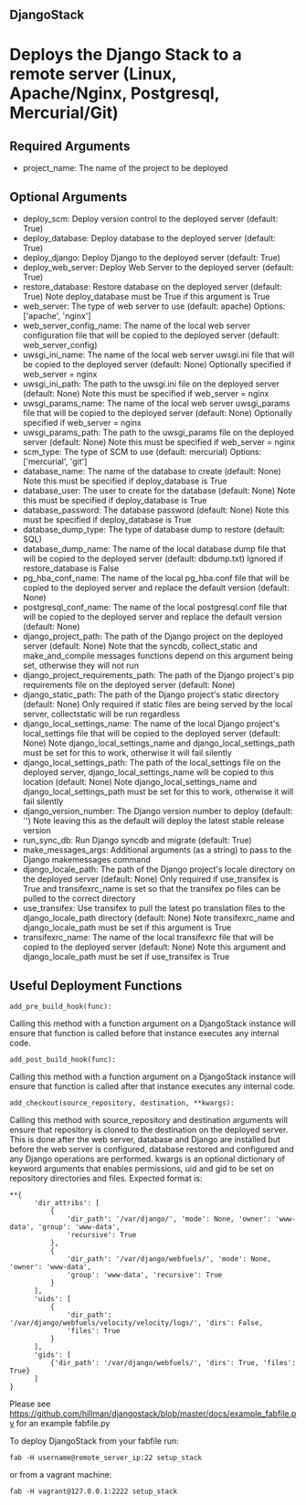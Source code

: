 DjangoStack
-----------

# Deploys the Django Stack to a remote server (Linux, Apache/Nginx, Postgresql, Mercurial/Git)

## Required Arguments
 - project_name: The name of the project to be deployed

## Optional Arguments
 - deploy_scm: Deploy version control to the deployed server (default: True)
 - deploy_database: Deploy database to the deployed server (default: True)
 - deploy_django: Deploy Django to the deployed server (default: True)
 - deploy_web_server: Deploy Web Server to the deployed server (default: True)
 - restore_database: Restore database on the deployed server (default: True) Note deploy_database must be True if this argument is True
 - web_server: The type of web server to use (default: apache) Options: ['apache', 'nginx']
 - web_server_config_name: The name of the local web server configuration file that will be copied to the deployed server (default: web_server_config)
 - uwsgi_ini_name: The name of the local web server uwsgi.ini file that will be copied to the deployed server (default: None) Optionally specified if web_server = nginx
 - uwsgi_ini_path: The path to the uwsgi.ini file on the deployed server (default: None) Note this must be specified if web_server = nginx
 - uwsgi_params_name: The name of the local web server uwsgi_params file that will be copied to the deployed server (default: None) Optionally specified if web_server = nginx
 - uwsgi_params_path: The path to the uwsgi_params file on the deployed server (default: None) Note this must be specified if web_server = nginx
 - scm_type: The type of SCM to use (default: mercurial) Options: ['mercurial', 'git']
 - database_name: The name of the database to create (default: None) Note this must be specified if deploy_database is True
 - database_user: The user to create for the database (default: None) Note this must be specified if deploy_database is True
 - database_password: The database password (default: None) Note this must be specified if deploy_database is True
 - database_dump_type: The type of database dump to restore (default: SQL)
 - database_dump_name: The name of the local database dump file that will be copied to the deployed server (default: dbdump.txt) Ignored if restore_database is False
 - pg_hba_conf_name: The name of the local pg_hba.conf file that will be copied to the deployed server and replace the default version (default: None)
 - postgresql_conf_name: The name of the local postgresql.conf file that will be copied to the deployed server and replace the default version (default: None)
 - django_project_path: The path of the Django project on the deployed server (default: None) Note that the syncdb, collect_static and make_and_compile messages functions depend on this argument being set, otherwise they will not run
 - django_project_requirements_path: The path of the Django project's pip requirements file on the deployed server (default: None)
 - django_static_path: The path of the Django project's static directory (default: None) Only required if static files are being served by the local server, collectstatic will be run regardless
 - django_local_settings_name: The name of the local Django project's local_settings file that will be copied to the deployed server (default: None) Note django_local_settings_name and django_local_settings_path must be set for this to work, otherwise it will fail silently
 - django_local_settings_path: The path of the local_settings file on the deployed server, django_local_settings_name will be copied to this location (default: None) Note django_local_settings_name and django_local_settings_path must be set for this to work, otherwise it will fail silently
 - django_version_number: The Django version number to deploy (default: '') Note leaving this as the default will deploy the latest stable release version
 - run_sync_db: Run Django syncdb and migrate (default: True)
 - make_messages_args: Additional arguments (as a string) to pass to the Django makemessages command
 - django_locale_path: The path of the Django project's locale directory on the deployed server (default: None) Only required if use_transifex is True and transifexrc_name is set so that the transifex po files can be pulled to the correct directory
 - use_transifex: Use transifex to pull the latest po translation files to the django_locale_path directory (default: None) Note transifexrc_name and django_locale_path must be set if this argument is True
 - transifexrc_name: The name of the local transifexrc file that will be copied to the deployed server (default: None) Note this argument and django_locale_path must be set if use_transifex is True


## Useful Deployment Functions

```
add_pre_build_hook(func):
```

Calling this method with a function argument on a DjangoStack instance will ensure that function is called before that instance executes any internal code.

```
add_post_build_hook(func):
```

Calling this method with a function argument on a DjangoStack instance will ensure that function is called after that instance executes any internal code.

```
add_checkout(source_repository, destination, **kwargs):
```

Calling this method with source_repository and destination arguments will ensure that repository is cloned to the destination on the deployed server. This is done after the web server, database and Django are installed but before the web server is configured, database restored and configured and any Django operations are performed.
kwargs is an optional dictionary of keyword arguments that enables permissions, uid and gid to be set on repository directories and files. Expected format is:

```
**{
      'dir_attribs': [
          {
              'dir_path': '/var/django/', 'mode': None, 'owner': 'www-data', 'group': 'www-data',
              'recursive': True
          },
          {
              'dir_path': '/var/django/webfuels/', 'mode': None, 'owner': 'www-data',
              'group': 'www-data', 'recursive': True
          }
      ],
      'uids': [
          {
              'dir_path': '/var/django/webfuels/velocity/velocity/logs/', 'dirs': False,
              'files': True
          }
      ],
      'gids': [
          {'dir_path': '/var/django/webfuels/', 'dirs': True, 'files': True}
      ]
}
```


Please see https://github.com/hillman/djangostack/blob/master/docs/example_fabfile.py for an example fabfile.py

To deploy DjangoStack from your fabfile run:

```
fab -H username@remote_server_ip:22 setup_stack
```

or from a vagrant machine:

```
fab -H vagrant@127.0.0.1:2222 setup_stack
```
